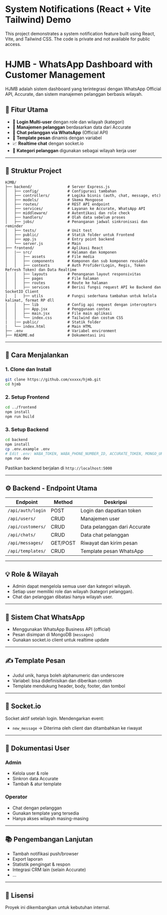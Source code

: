 # System Notifications (React + Vite Tailwind) Demo

This project demonstrates a system notification feature built using React, Vite, and Tailwind CSS. The code is private and not available for public access.

# HJMB - WhatsApp Dashboard with Customer Management

HJMB adalah sistem dashboard yang terintegrasi dengan WhatsApp Official API, Accurate, dan sistem manajemen pelanggan berbasis wilayah.

## 🔧 Fitur Utama

- 🔐 **Login Multi-user** dengan role dan wilayah (kategori)
- 👥 **Manajemen pelanggan** berdasarkan data dari Accurate
- 💬 **Chat pelanggan via WhatsApp** (Official API)
- 📑 **Template pesan** dinamis dengan variabel
- 📈 **Realtime chat** dengan socket.io
- 📂 **Kategori pelanggan** digunakan sebagai wilayah kerja user

---

## 📁 Struktur Project

```
HJMB/
├── backend/                # Server Express.js
│   ├── config/             # Configurasi tambahan
│   ├── controllers/        # Logika bisnis (auth, chat, message, etc)
│   ├── models/             # Skema Mongoose
│   ├── routes/             # REST API endpoint
│   ├── services/           # Layanan ke Accurate, WhatsApp API
│   ├── middleware/         # Autentikasi dan role check
│   ├── handlers/           # Olah data sebelum proses
│   ├── jobs/               # Penanganan jadwal sinkronisasi dan reminder
│   ├── tests/              # Unit test
│   ├── public/             # Statik folder untuk Frontend
│   ├── app.js              # Entry point backend
│   └── server.js           # Main
├── frontend/               # Aplikasi React
│   |── src/                # Halaman dan komponen
│   │   ├── assets          # File media
│   │   ├── components      # Komponen dan sub komponen reusable
│   │   ├── contexts        # Auth Profider(Login, Regis, Token Refresh Token) dan Data Realtime
│   │   ├── layouts         # Penanganan layout responsivitas
│   │   ├── pages           # File halaman
│   │   ├── routes          # Route ke halaman
│   │   ├── services        # Berisi fungsi request API ke Backend dan SocketIO Client
│   │   ├── utils           # Fungsi sederhana tambahan untuk kelola kalimat, format RP dll
│   │   ├── lib             # Config api request dengan interceptors
│   │   ├── App.jsx         # Penggunaan contex
│   │   ├── main.jsx        # File main aplikasi
│   │   └── index.css       # Tailwind dan costum CSS
|   |── public/             # Statik folder
|   └── index.html          # Main HTML
├── .env                    # Variabel environment
├── README.md               # Dokumentasi ini
```

---

## 🚀 Cara Menjalankan

### 1. Clone dan Install

```bash
git clone https://github.com/xxxxx/hjmb.git
cd hjmb
```

### 2. Setup Frontend

```bash
cd ../frontend
npm install
npm run build
```

### 3. Setup Backend

```bash
cd backend
npm install
cp .env.example .env
# Edit .env: WABA_TOKEN, WABA_PHONE_NUMBER_ID, ACCURATE_TOKEN, MONGO_URI dll.
npm run dev
```

Pastikan backend berjalan di `http://localhost:5000`

---

## ⚙️ Backend - Endpoint Utama

| Endpoint | Method | Deskripsi |
|----------|--------|-----------|
| `/api/auth/login` | POST | Login dan dapatkan token |
| `/api/users/` | CRUD | Manajemen user |
| `/api/customers/` | CRUD | Data pelanggan dari Accurate |
| `/api/chats/` | CRUD | Data chat pelanggan |
| `/api/messages/` | GET/POST | Riwayat dan kirim pesan |
| `/api/templates/` | CRUD | Template pesan WhatsApp |

---

## 💡 Role & Wilayah

- Admin dapat mengelola semua user dan kategori wilayah.
- Setiap user memiliki role dan wilayah (kategori pelanggan).
- Chat dan pelanggan dibatasi hanya wilayah user.

---

## 💬 Sistem Chat WhatsApp

- Menggunakan WhatsApp Business API (official)
- Pesan disimpan di MongoDB (`messages`)
- Gunakan socket.io client untuk realtime update

---

## ✍️ Template Pesan

- Judul unik, hanya boleh alphanumeric dan underscore
- Variabel: bisa didefinisikan dan diberikan contoh
- Template mendukung header, body, footer, dan tombol

---

## 🔌 Socket.io

Socket aktif setelah login. Mendengarkan event:

- `new_message` → Diterima oleh client dan ditambahkan ke riwayat

---

## 👤 Dokumentasi User

### Admin
- Kelola user & role
- Sinkron data Accurate
- Tambah & atur template

### Operator
- Chat dengan pelanggan
- Gunakan template yang tersedia
- Hanya akses wilayah masing-masing

---

## 📚 Pengembangan Lanjutan

- Tambah notifikasi push/browser
- Export laporan
- Statistik pengingat & respon
- Integrasi CRM lain (selain Accurate)
- ...

---

## 📄 Lisensi

Proyek ini dikembangkan untuk kebutuhan internal.
